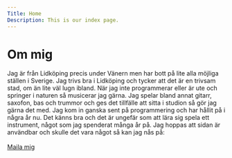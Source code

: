 ```yaml
---
Title: Home
Description: This is our index page.
---
```


Om mig
==========================

Jag är från Lidköping precis under Vänern men har bott på lite alla möjliga ställen i Sverige. Jag trivs bra i Lidköping och tycker att det är en trivsam stad, om än lite väl lugn ibland. När jag inte programmerar eller är ute och springer i naturen så musicerar jag gärna. Jag spelar bland annat gitarr, saxofon, bas och trummor och ges det tillfälle att sitta i studion så gör jag gärna det med. Jag kom in ganska sent på programmering och har hållit på i några år nu. Det känns bra och det är ungefär som att lära sig spela ett instrument, något som jag spenderat många år på. Jag hoppas att sidan är användbar och skulle det vara något så kan jag nås på:
<br><br>
[Maila mig](mailto:lifr21@student.bth.se)
